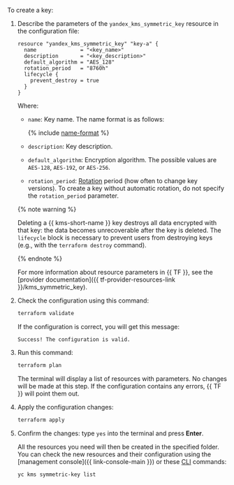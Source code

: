 To create a key:

1. Describe the parameters of the `yandex_kms_symmetric_key` resource in the configuration file:

   ```hcl
   resource "yandex_kms_symmetric_key" "key-a" {
     name              = "<key_name>"
     description       = "<key_description>"
     default_algorithm = "AES_128"
     rotation_period   = "8760h"
     lifecycle {
       prevent_destroy = true
     }
   }
   ```

   Where:

   * `name`: Key name. The name format is as follows:

      {% include [name-format](../../_includes/name-format.md) %}

   * `description`: Key description.
   * `default_algorithm`: Encryption algorithm. The possible values are `AES-128`, `AES-192`, or `AES-256`.
   * `rotation_period`: [Rotation](../../kms/concepts/version.md#rotate-key) period (how often to change key versions). To create a key without automatic rotation, do not specify the `rotation_period` parameter.

   {% note warning %}

   Deleting a {{ kms-short-name }} key destroys all data encrypted with that key: the data becomes unrecoverable after the key is deleted. The `lifecycle` block is necessary to prevent users from destroying keys (e.g., with the `terraform destroy` command).

   {% endnote %}

   For more information about resource parameters in {{ TF }}, see the [provider documentation]({{ tf-provider-resources-link }}/kms_symmetric_key).

1. Check the configuration using this command:

   ```bash
   terraform validate
   ```

   If the configuration is correct, you will get this message:

   ```text
   Success! The configuration is valid.
   ```

1. Run this command:

   ```bash
   terraform plan
   ```

   The terminal will display a list of resources with parameters. No changes will be made at this step. If the configuration contains any errors, {{ TF }} will point them out.

1. Apply the configuration changes:

   ```bash
   terraform apply
   ```

1. Confirm the changes: type `yes` into the terminal and press **Enter**.

   All the resources you need will then be created in the specified folder. You can check the new resources and their configuration using the [management console]({{ link-console-main }}) or these [CLI](../../cli/quickstart.md) commands:

   ```bash
   yc kms symmetric-key list
   ```
